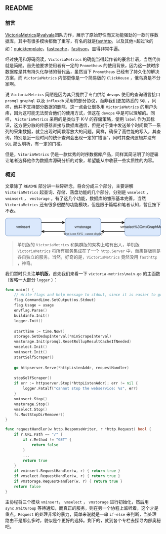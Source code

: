 ## README



### 前言

[VictoriaMetrics](https://github.com/VictoriaMetrics/VictoriaMetrics)是[valyala](https://github.com/valyala)团队力作，展示了原始野性而又功能强劲的一款时序数据库，其中有很多模块都做了重写，有名的就是[fasthttp](https://github.com/valyala/fasthttp)，以及其他⭐超过1k的如：[quicktemplate](https://github.com/valyala/quicktemplate)，[fastcache](https://github.com/VictoriaMetrics/fastcache)，[fastjson](https://github.com/valyala/fastjson)，显得非常牛逼。

经过使用和源码阅读，`VictoriaMetrics` 的确能当得起作者的豪言壮语，当然代价就是简陋。首先他要求使用者有一定的 `Prometheus` 的使用背景，因为这一款时序数据库是其有持久化存储的替代品，虽然当下 `Prometheus` 已经有了持久化的解决方案，而 `VictoriaMetrics` 内部更像是一个简易版的 `ClickHouse` ，俄乌真是不分家啊。

说 `VictoriaMetrics` 简陋是因为其只提供了专门供给 `devops` 使用的查询语言接口 `promql` `graphql` 以及 `influxdb` 采用的部分协议，而非我们更加熟悉的 `SQL` 。同样，他并不支持部分数据的删除，这一点会让很多用 `VictoriaMetrics` 的用户头疼，因为这可能无法契合他们的使用方式，但这在 `devops` 中是可以理解的。同样， `VictoriaMetrics` 采用的是类似于 K-V 的存储策略，使用 `label` 作为其标识，这方便分散的传感器直接与数据库通信，但是对于集中发送某个时间戳下一系列的采集数据，就会出现时间戳写放大的问题。同样，确保了高性能的写入，其查询，特别是近一段时间的统计查询会出现一定的“错误”，同时其查询逻辑并没有 `SQL` 那么明析，有一定的门槛。

但是，`VitoriaMetrics` 仍是一款优秀的时序数据库产品，同样其简洁明了的逻辑让笔者选择他作为数据库源码分析的对象，希望能从中收获一些实质性的内容。



### 概览

文章除了 `README` 部分讲一些碎碎念，将会分成三个部分，主要讲解 `VictoriaMetrics` 起查询、存储、落盘功能的几个部分，分别是 `vmselect` ， `vminsert` ， `vmstorage` 。有了这几个功能，数据库的雏形基本完善，当然 `VictoriaMetrics` 还有很多很酷的功能模块，但是限于篇幅和笔者认知，暂且按下不表。

![../Images/victoriametrics-overview](../Images/victoriametrics-overview.svg)



> 单机版的 `VictoriaMetrics` 和集群版的架构上略有出入，单机版 `VictoriaMetrics` 将所有服务集成在了一个 `http.Server` 中，而集群版则是各自独立的服务。当然，好奇的是，`VictoriaMetrics` 竟然没用 `fasthttp` ，神奇。

我们暂时只关注**单机版**，首先我们来看一下 `victoria-metrics\main.go` 的主函数（省略一大部分 `logger` ）：

```go
func main() {
	// Write flags and help message to stdout, since it is easier to grep or pipe.
	flag.CommandLine.SetOutput(os.Stdout)
	flag.Usage = usage
	envflag.Parse()
	buildinfo.Init()
	logger.Init()

	startTime := time.Now()
	storage.SetDedupInterval(*minScrapeInterval)
	vmstorage.Init(promql.ResetRollupResultCacheIfNeeded)
	vmselect.Init()
	vminsert.Init()
	startSelfScraper()

	go httpserver.Serve(*httpListenAddr, requestHandler)

	stopSelfScraper()
	if err := httpserver.Stop(*httpListenAddr); err != nil {
		logger.Fatalf("cannot stop the webservice: %s", err)
	}
	vminsert.Stop()
	vmstorage.Stop()
	vmselect.Stop()
	fs.MustStopDirRemover()
}
```

```go
func requestHandler(w http.ResponseWriter, r *http.Request) bool {
	if r.URL.Path == "/" {
		if r.Method != "GET" {
			return false
		}
		...
		return true
	}
	if vminsert.RequestHandler(w, r) { return true }
	if vmselect.RequestHandler(w, r) { return true }
	if vmstorage.RequestHandler(w, r) { return true }
	return false
}
```

主协程将三个模块 `vminsert`， `vmselect` ， `vmstorage` 进行初始化，然后用 `sync.WaitGroup` 等待通知，而真正的服务，则在另一个协程上监听着，这个才是重点。`Request` 的处理非常的暴力，简单来说就是一串 `if-else` 来判断，当处理路由不是那么多时，貌似是个更好的选择。剩下的，就到各个专栏去探寻内部奥秘吧。

